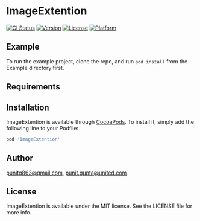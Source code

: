 # ImageExtention

[![CI Status](https://img.shields.io/travis/punitg863@gmail.com/ImageExtention.svg?style=flat)](https://travis-ci.org/punitg863@gmail.com/ImageExtention)
[![Version](https://img.shields.io/cocoapods/v/ImageExtention.svg?style=flat)](https://cocoapods.org/pods/ImageExtention)
[![License](https://img.shields.io/cocoapods/l/ImageExtention.svg?style=flat)](https://cocoapods.org/pods/ImageExtention)
[![Platform](https://img.shields.io/cocoapods/p/ImageExtention.svg?style=flat)](https://cocoapods.org/pods/ImageExtention)

## Example

To run the example project, clone the repo, and run `pod install` from the Example directory first.

## Requirements

## Installation

ImageExtention is available through [CocoaPods](https://cocoapods.org). To install
it, simply add the following line to your Podfile:

```ruby
pod 'ImageExtention'
```

## Author

punitg863@gmail.com, punit.gupta@united.com

## License

ImageExtention is available under the MIT license. See the LICENSE file for more info.
